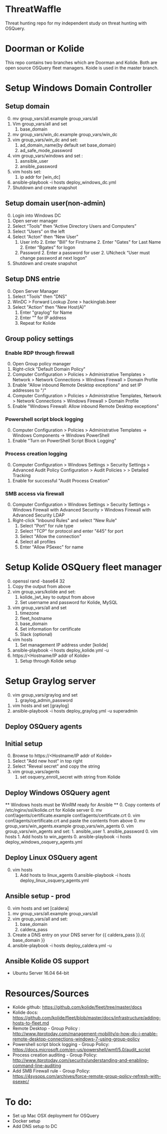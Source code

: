 # ThreatWaffle
Threat hunting repo for my independent study on threat hunting with OSQuery.

# Doorman or Kolide
This repo contains two branches which are Doorman and Kolide. Both are open source OSQuery fleet managers. Koide is used in the master branch.

# Setup Windows Domain Controller
## Setup domain
0. mv group_vars/all.example group_vars/all
0. Vim group_vars/all and set
    1. base_domain  
0. mv group_vars/win_dc.example group_vars/win_dc
0. vim group_vars/win_dc and set:
    1. ad_domain_name(by default set base_domain)
    1. ad_safe_mode_password
0. vim group_vars/windows and set :
    1. asnsible_user
    1. ansible_password
0. vim hosts set:
    1. ip addr for [win_dc]
0. ansible-playbook -i hosts deploy_windows_dc.yml
0. Shutdown and create snapshot

## Setup domain user(non-admin)
0. Login into Windows DC
0. Open server manager
0. Select “Tools” then “Active Directory Users and Computers”
0. Select “Users” on the left
0. Select “Acton” then “New User”
    1. User info
        2. Enter "Bill" for Firstname
        2. Enter "Gates" for Last Name
        2. Enter “Bgates” for logon
    1. Password
        2. Enter a password for user
        2. UNcheck “User must change password at next logon”
0. Shutdown and create snapshot

## Setup DNS entrie
0. Open Server Manager
0. Select "Tools" then "DNS"
0. WinDC > Forward Lookup Zone > hackinglab.beer
0. Select "Action" then "New Host(A)"
    1. Enter "graylog" for Name
    1. Enter "<IP addr of Graylog>" for IP address
    1. Repeat for Kolide

## Group policy settings
### Enable RDP through firewall
0. Open Group policy manager
0. Right-click "Default Domain Policy"
0. Computer Configuration > Policies > Administrative Templates > Network > Network Connections > Windows Firewall > Domain Profile
0. Enable "Allow inbound Remote Desktop exceptions" and set IP addresses to "<Network ID>/<CIDR>"
0. Computer Configuration > Policies > Administrative Templates, Network > Network Connections > Windows Firewall > Domain Profile
0. Enable "Windows Firewall: Allow inbound Remote Desktop exceptions"

### Powershell script block logging
0. Computer Configuration > Policies > Administrative Templates -> Windows Components -> Windows PowerShell
0. Enable "Turn on PowerShell Script Block Logging"

### Process creation logging
0. Computer Configuration > Windows Settings > Security Settings > Advanced Audit Policy Configuration > Audit Policies > > Detailed Tracking
0. Enable for successful "Audit Process Creation"

### SMB access via firewall
0. Computer Configuration > Windows Settings > Security Settings > Windows Firewall with Advanced Security > Windows Firewall with Advanced Security LDAP
0. Right-click "Inbound Rules" and select "New Rule"
    1. Select "Port" for rule type
    1. Select "TCP" for protocol and enter "445" for port
    1. Select "Allow the connection"
    1. Select all profiles
    1. Enter "Allow PSexec" for name

# Setup Kolide OSQuery fleet manager
0. openssl rand -base64 32
0. Copy the output from above
0. vim group_vars/kolide and set:
    1. kolide_jwt_key to output from above
    1. Set username and password for Kolide, MySQL
0. vim group_vars/all and set
    1. timezone
    1. fleet_hostname
    1. base_domain
    1. Set information for certificate
    1. Slack (optional)
0. vim hosts
    1. Set management IP address under [kolide]
0. ansible-playbook -i hosts deploy_kolide.yml -u <ubuntu local user>
0. https://<Hostname/IP addr of Kolide>
    1. Setup through Kolide setup

# Setup Graylog server
0. vim group_vars/graylog and set
    1. graylog_admin_password
0. vim hosts and set [graylog]
0. ansible-playbook -i hosts deploy_graylog.yml -u superadmin

## Deploy OSQuery agents
## Initial setup
0. Browse to https://<Hostname/IP addr of Kolide>
0. Select "Add new host" in top right
0. Select "Reveal secret" and copy the string
0. vim group_vars/agents
    1. set osquery_enroll_secret with string from Kolide

## Deploy Windows OSQuery agent
** Windows hosts must be WinRM ready for Ansible **
0. Copy contents of /etc/nginx/ssl/kolide.crt for Kolide server
0. mv conf/agents/certificate.example conf/agents/certificate.crt
0. vim conf/agents/certificate.crt and paste the contents from above
0. mv group_vars/win_agents.example group_vars/win_agents
0. vim group_vars/win_agents and set:
    1. ansible_user
    1. ansible_password
0. vim hosts
    1. Add hosts to win_agents
0. ansible-playbook -i hosts deploy_windows_osquery_agents.yml

## Deploy Linux OSQuery agent
0. vim hosts
    1. Add hosts to linux_agents
0.ansible-playbook -i hosts deploy_linux_osquery_agents.yml

## Ansible setup - prod
0. vim hosts and set [caldera]
0. mv group_vars/all.example group_vars/all
0. vim group_vars/all and set:
    1. base_domain
    1. caldera_pass
0. Create a DNS entry on your DNS server for {{ caldera_pass }}.{{ base_domain }}
0. ansible-playbook -i hosts deploy_caldera.yml -u <user>

## Ansible Kolide OS support
* Ubuntu Server 16.04 64-bit


# Resources/Sources
* Kolide github: https://github.com/kolide/fleet/tree/master/docs
* Kolide docs: https://github.com/kolide/fleet/blob/master/docs/infrastructure/adding-hosts-to-fleet.md
* Remote Desktop - Group Policy : http://www.itprotoday.com/management-mobility/q-how-do-i-enable-remote-desktop-connections-windows-7-using-group-policy
* Powershell script block logging - Group Policy: https://docs.microsoft.com/en-us/powershell/wmf/5.0/audit_script
* Process creation auditing - Group Policy: http://www.itprotoday.com/security/understanding-and-enabling-command-line-auditing
* Add SMB Firewall rule - Group Policy: https://4sysops.com/archives/force-remote-group-policy-refresh-with-psexec/

# To do:
* Set up Mac OSX deployment for OSQuery
* Docker setup
* Add DNS setup to DC
